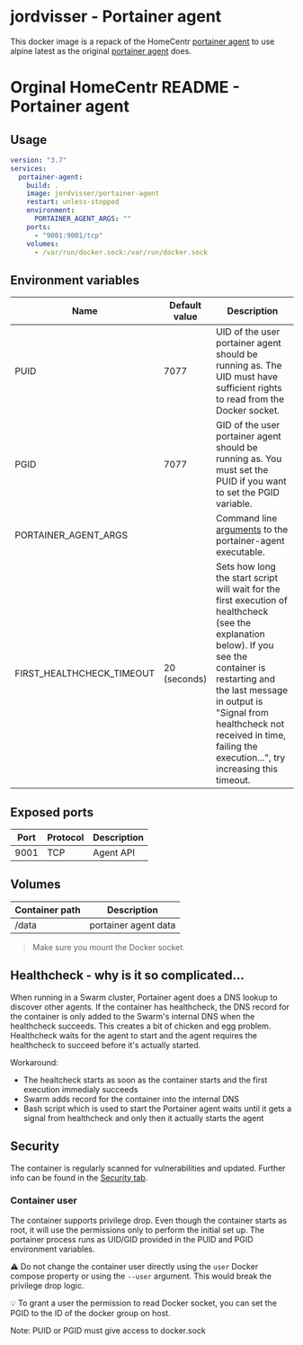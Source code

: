 # jordvisser - Portainer agent
This docker image is a repack of the HomeCentr [portainer agent](https://github.com/homecentr/docker-portainer-agent) to use alpine latest as the original [portainer agent](https://portainer.io) does.


# Orginal HomeCentr README - Portainer agent

## Usage

```yml
version: "3.7"
services:
  portainer-agent:
    build: .
    image: jordvisser/portainer-agent
    restart: unless-stopped
    environment:
      PORTAINER_AGENT_ARGS: ""   
    ports:
      - "9001:9001/tcp"
    volumes:
      - /var/run/docker.sock:/var/run/docker.sock
```

## Environment variables

| Name | Default value | Description |
|------|---------------|-------------|
| PUID | 7077 | UID of the user portainer agent should be running as. The UID must have sufficient rights to read from the Docker socket. |
| PGID | 7077 | GID of the user portainer agent should be running as. You must set the PUID if you want to set the PGID variable. |
| PORTAINER_AGENT_ARGS |  | Command line [arguments](https://portainer-agent.readthedocs.io/en/stable/configuration.html#available-flags) to the portainer-agent executable. |
| FIRST_HEALTHCHECK_TIMEOUT | 20 (seconds) | Sets how long the start script will wait for the first execution of healthcheck (see the explanation below). If you see the container is restarting and the last message in output is "Signal from healthcheck not received in time, failing the execution...", try increasing this timeout. |

## Exposed ports

| Port | Protocol | Description |
|------|------|-------------|
| 9001 | TCP | Agent API |

## Volumes

| Container path | Description |
|-------------|-----------------|
| /data | portainer agent data |

> Make sure you mount the Docker socket.

## Healthcheck - why is it so complicated...

When running in a Swarm cluster, Portainer agent does a DNS lookup to discover other agents. If the container has healthcheck, the DNS record for the container is only added to the Swarm's internal DNS when the healthcheck succeeds. This creates a bit of chicken and egg problem. Healthcheck waits for the agent to start and the agent requires the healthcheck to succeed before it's actually started.

Workaround:
- The healtcheck starts as soon as the container starts and the first execution immedialy succeeds
- Swarm adds record for the container into the internal DNS
- Bash script which is used to start the Portainer agent waits until it gets a signal from healthcheck and only then it actually starts the agent

## Security
The container is regularly scanned for vulnerabilities and updated. Further info can be found in the [Security tab](https://github.com/homecentr/docker-portainer-agent/security).

### Container user
The container supports privilege drop. Even though the container starts as root, it will use the permissions only to perform the initial set up. The portainer process runs as UID/GID provided in the PUID and PGID environment variables.

:warning: Do not change the container user directly using the `user` Docker compose property or using the `--user` argument. This would break the privilege drop logic.

:bulb: To grant a user the permission to read Docker socket, you can set the PGID to the ID of the docker group on host.

Note: PUID or PGID must give access to docker.sock

